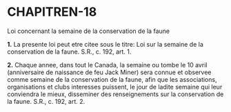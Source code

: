
# CHAPITREN-18
Loi concernant la semaine de la conservation
de la faune

**1.** La presente loi peut etre citee sous le
titre: Loi sur la semaine de la conservation de
la faune. S.R., c. 192, art. 1.

**2.** Chaque annee, dans tout le Canada, la
semaine ou tombe le 10 avril (anniversaire de
naissance de feu Jack Miner) sera connue et
observee comme semaine de la conservation
de la faune, afin que les associations,
organisations et clubs interesses puissent, le
jour de ladite semaine qui leur conviendra le
mieux, disseminer des renseignements sur la
conservation de la faune. S.R., c. 192, art. 2.
